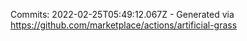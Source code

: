 Commits: 2022-02-25T05:49:12.067Z - Generated via https://github.com/marketplace/actions/artificial-grass
<br>
